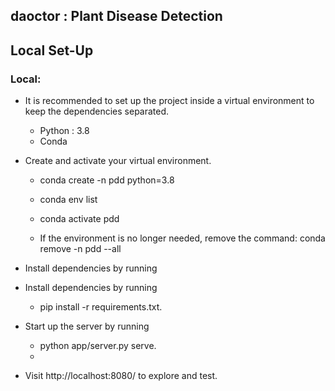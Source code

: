 daoctor : 
 Plant Disease Detection
------------------------
 
## Local Set-Up

### Local:
* It is recommended to set up the project inside a virtual environment to keep the dependencies separated.

  * Python : 3.8
  * Conda

* Create and activate your virtual environment.
  * conda create -n pdd python=3.8
  * conda env list
  * conda activate pdd
    
  * If the environment is no longer needed, remove the command: conda remove -n pdd --all
 
* Install dependencies by running

* Install dependencies by running
  * pip install -r requirements.txt.
    
* Start up the server by running
  * python app/server.py serve.
  * 
* Visit http://localhost:8080/ to explore and test.
